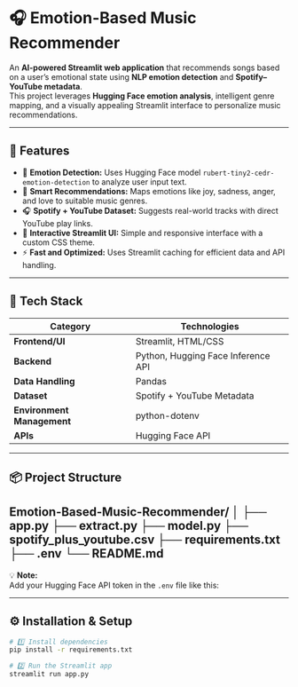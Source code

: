 # 🎧 Emotion-Based Music Recommender

An **AI-powered Streamlit web application** that recommends songs based on a user’s emotional state using **NLP emotion detection** and **Spotify–YouTube metadata**.  
This project leverages **Hugging Face emotion analysis**, intelligent genre mapping, and a visually appealing Streamlit interface to personalize music recommendations.

---

## 🚀 Features

- 🧠 **Emotion Detection:** Uses Hugging Face model `rubert-tiny2-cedr-emotion-detection` to analyze user input text.  
- 🎵 **Smart Recommendations:** Maps emotions like joy, sadness, anger, and love to suitable music genres.  
- 🎧 **Spotify + YouTube Dataset:** Suggests real-world tracks with direct YouTube play links.  
- 💬 **Interactive Streamlit UI:** Simple and responsive interface with a custom CSS theme.  
- ⚡ **Fast and Optimized:** Uses Streamlit caching for efficient data and API handling.  

---

## 🧠 Tech Stack
| Category | Technologies |
|-----------|--------------|
| **Frontend/UI** | Streamlit, HTML/CSS |
| **Backend** | Python, Hugging Face Inference API |
| **Data Handling** | Pandas |
| **Dataset** | Spotify + YouTube Metadata |
| **Environment Management** | python-dotenv |
| **APIs** | Hugging Face API |
---

## 📦 Project Structure

Emotion-Based-Music-Recommender/
│
├── app.py 
├── extract.py 
├── model.py 
├── spotify_plus_youtube.csv 
├── requirements.txt 
├── .env 
└── README.md 
---

💡 **Note:**  
Add your Hugging Face API token in the `.env` file like this:



---

## ⚙️ Installation & Setup

```bash
# 1️⃣ Install dependencies
pip install -r requirements.txt

# 2️⃣ Run the Streamlit app
streamlit run app.py

